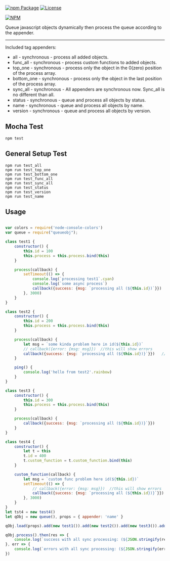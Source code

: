[![npm Package](https://img.shields.io/npm/v/queueobj.svg)](https://www.npmjs.org/package/queueobj)
[![License](https://img.shields.io/npm/l/queueobj.svg)](https://github.com/jman717/queueobj/blob/master/LICENSE)

[![NPM](https://nodei.co/npm/queueobj.png?downloads=true&downloadRank=true&stars=true)](https://nodei.co/npm/queueobj/)

Queue javascript objects dynamically then process the queue according to the appender.

---------

Included tag appenders:

* all - synchronous - process all added objects.
* func_all - synchronous - process custom functions to added objects.
* top_one - synchronous - process only the object in the 0(zero) position of the process array.
* bottom_one - synchronous - process only the object in the last position of the process array.
* sync_all - synchronous - All appenders are synchronous now. Sync_all is no different than all.
* status - synchronous - queue and process all objects by status.
* name - synchronous - queue and process all objects by name.
* version - synchronous - queue and process all objects by version.

Mocha Test
---------
```
npm test
```

General Setup Test
---------
```
npm run test_all
npm run test_top_one
npm run test_bottom_one
npm run test_func_all
npm run test_sync_all
npm run test_status
npm run test_version
npm run test_name

```

Usage
---------
```js

var colors = require('node-console-colors')
var queue = require("queueobj");

class test1 {
    constructor() {
        this.id = 100
        this.process = this.process.bind(this)
    }

    process(callback) {
        setTimeout(() => {
            console.log(`processing test1`.cyan)
            console.log(`some async process`)
            callback({success: {msg: `processing all (${this.id})`}})
        }, 3000)
    }
}

class test2 {
    constructor() {
        this.id = 200
        this.process = this.process.bind(this)
    }

    process(callback) {
        let msg = `some kinda problem here in id(${this.id})`
        // callback({error: {msg: msg}})  //this will show errors
        callback({success: {msg: `processing all (${this.id})}`}})   //this will show no errors
    }

    ping() {
        console.log('hello from test2'.rainbow)
    }
}

class test3 {
    constructor() {
        this.id = 300
        this.process = this.process.bind(this)
    }

    process(callback) {
        callback({success: {msg: `processing all (${this.id})}`}})   
    }
}

class test4 {
    constructor() {
        let t = this
        t.id = 400
        t.custom_function = t.custom_function.bind(this)
    }

    custom_function(callback) {
        let msg = `custom func problem here id(${this.id})`
        setTimeout(() => {
            // callback({error: {msg: msg}})  //this will show errors
            callback({success: {msg: `processing all (${this.id})}`}})   //this will show no errors
        }, 3000)
    }
}
let tst4 = new test4()
let qObj = new queue(), props = { appender: 'name' }

qObj.load(props).add(new test1()).add(new test2()).add(new test3()).add(tst4.custom_function)

qObj.process().then(res => {
    console.log(`success with all sync processing: (${JSON.stringify(res)})`.bold.italic.green)
}, err => {
    console.log(`errors with all sync processing: (${JSON.stringify(err)})`.red)
})

```

